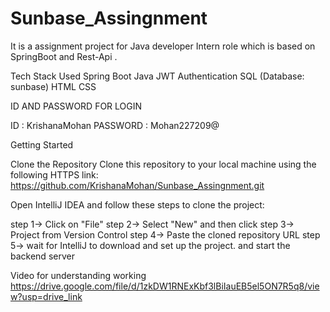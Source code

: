 # Sunbase_Assingnment

It is a assignment project for Java developer Intern role which is based on SpringBoot and Rest-Api .

Tech Stack Used Spring Boot Java JWT Authentication SQL (Database: sunbase) HTML CSS

ID AND PASSWORD FOR LOGIN

ID : KrishanaMohan
PASSWORD : Mohan227209@

Getting Started

Clone the Repository Clone this repository to your local machine using the following HTTPS link: https://github.com/KrishanaMohan/Sunbase_Assingnment.git

Open IntelliJ IDEA and follow these steps to clone the project:

step 1-> Click on "File"
step 2-> Select "New" and then click
step 3-> Project from Version Control
step 4-> Paste the cloned repository URL
step 5-> wait for IntelliJ to download and set up the project. and start the backend server

Video for understanding working https://drive.google.com/file/d/1zkDW1RNExKbf3lBiIauEB5el5ON7R5q8/view?usp=drive_link
